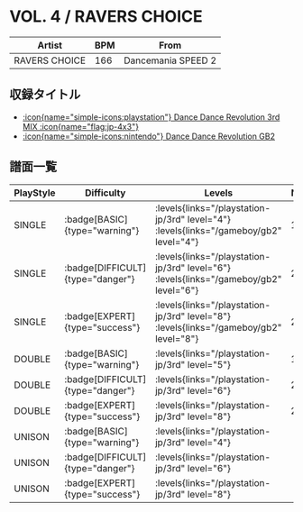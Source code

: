 # VOL. 4 / RAVERS CHOICE

|Artist|BPM|From|
|------|---|----|
|RAVERS CHOICE|166|Dancemania SPEED 2|

## 収録タイトル

- [:icon{name="simple-icons:playstation"} Dance Dance Revolution 3rd MIX :icon{name="flag:jp-4x3"}](/playstation-jp/3rd)
- [:icon{name="simple-icons:nintendo"} Dance Dance Revolution GB2](/gameboy/gb2)

## 譜面一覧

|PlayStyle|Difficulty|Levels|Notes|Movie|
|---------|----------|------|-----|-----|
|SINGLE| :badge[BASIC]{type="warning"}| :levels{links="/playstation-jp/3rd" level="4"} :levels{links="/gameboy/gb2" level="4"}|148/0||
|SINGLE| :badge[DIFFICULT]{type="danger"}| :levels{links="/playstation-jp/3rd" level="6"} :levels{links="/gameboy/gb2" level="6"}|200/0||
|SINGLE| :badge[EXPERT]{type="success"}| :levels{links="/playstation-jp/3rd" level="8"} :levels{links="/gameboy/gb2" level="8"}|258/0||
|DOUBLE| :badge[BASIC]{type="warning"}| :levels{links="/playstation-jp/3rd" level="5"}|151/0||
|DOUBLE| :badge[DIFFICULT]{type="danger"}| :levels{links="/playstation-jp/3rd" level="6"}|210/0||
|DOUBLE| :badge[EXPERT]{type="success"}| :levels{links="/playstation-jp/3rd" level="8"}|250/0||
|UNISON| :badge[BASIC]{type="warning"}| :levels{links="/playstation-jp/3rd" level="4"}|||
|UNISON| :badge[DIFFICULT]{type="danger"}| :levels{links="/playstation-jp/3rd" level="6"}|||
|UNISON| :badge[EXPERT]{type="success"}| :levels{links="/playstation-jp/3rd" level="8"}|||
